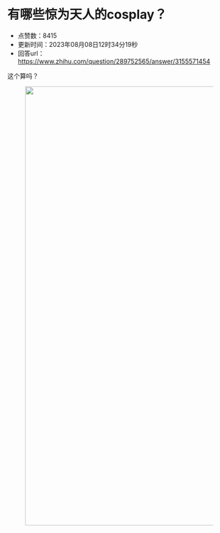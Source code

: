 # 有哪些惊为天人的cosplay？
- 点赞数：8415
- 更新时间：2023年08月08日12时34分19秒
- 回答url：https://www.zhihu.com/question/289752565/answer/3155571454
<body>
 <p data-pid="WbfnIxGa">这个算吗？</p>
 <figure data-size="normal">
  <img src="https://picx.zhimg.com/50/v2-fa3ee39bac99584c4a1c1e6d2f32a6f8_720w.jpg?source=1940ef5c" data-rawwidth="990" data-rawheight="1280" data-size="normal" data-original-token="v2-4705e9106ff69e5a165a32071a171503" data-default-watermark-src="https://pic1.zhimg.com/50/v2-e7dae837f1043ee2b8cf0f0774374227_720w.jpg?source=1940ef5c" class="origin_image zh-lightbox-thumb" width="990" data-original="https://pic1.zhimg.com/v2-fa3ee39bac99584c4a1c1e6d2f32a6f8_r.jpg?source=1940ef5c">
 </figure>
 <p></p>
</body>